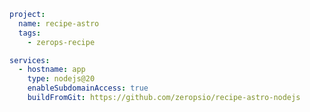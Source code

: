 ```yml title="zerops-project-import.yml"
project:
  name: recipe-astro
  tags:
    - zerops-recipe

services:
  - hostname: app
    type: nodejs@20
    enableSubdomainAccess: true
    buildFromGit: https://github.com/zeropsio/recipe-astro-nodejs
```
